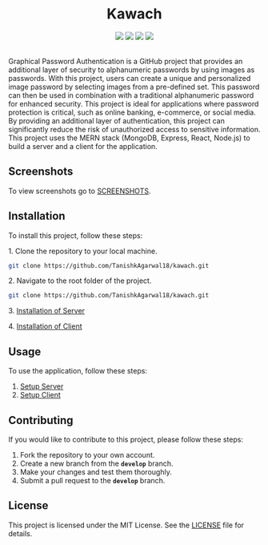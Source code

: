 <h1 align="center">Kawach</h1>

<div align="center">
  <img src="https://img.shields.io/github/license/prathamesh-a/graphical-password-authentication" />
  <img src="https://img.shields.io/badge/Stack-MERN-blue"/>
  <img src="https://img.shields.io/badge/PRs-welcome-brightgreen"/>
  <img src="https://img.shields.io/github/stars/prathamesh-a/graphical-password-authentication?style=social"/>
</div> <br>


Graphical Password Authentication is a GitHub project that provides an additional layer of security to alphanumeric passwords by using images as passwords. With this project, users can create a unique and personalized image password by selecting images from a pre-defined set. This password can then be used in combination with a traditional alphanumeric password for enhanced security. This project is ideal for applications where password protection is critical, such as online banking, e-commerce, or social media. By providing an additional layer of authentication, this project can significantly reduce the risk of unauthorized access to sensitive information. This project uses the MERN stack (MongoDB, Express, React, Node.js) to build a server and a client for the application.

## Screenshots
To view screenshots go to <a href="https://github.com/prathamesh-a/graphical-password-authentication/blob/main/SCREENSHOTS.md">SCREENSHOTS</a>.

## Installation
To install this project, follow these steps:<br>

<p>1. Clone the repository to your local machine.</p>

```bash
git clone https://github.com/TanishkAgarwal18/kawach.git
```

<p>2. Navigate to the root folder of the project.</p>

```bash
git clone https://github.com/TanishkAgarwal18/kawach.git
```

<p>3. <a href="https://github.com/TanishkAgarwal18/kawach/blob/main/server/README.md#installation">Installation of Server</a></p>
<p>4. <a href="https://github.com/TanishkAgarwal18/kawach/blob/main/client/README.md#installation">Installation of Client</a></p>

## Usage
To use the application, follow these steps:

1. <a href="https://github.com/TanishkAgarwal18/kawach/tree/main/server#usage">Setup Server</a>
2. <a href="https://github.com/TanishkAgarwal18/kawach/tree/main/client#usage">Setup Client</a>

## Contributing
If you would like to contribute to this project, please follow these steps:

1. Fork the repository to your own account.
2. Create a new branch from the **`develop`** branch.
3. Make your changes and test them thoroughly.
4. Submit a pull request to the **`develop`** branch.

## License
This project is licensed under the MIT License. See the <a href="https://github.com/TanishkAgarwal18/kawach/blob/main/LICENSE">LICENSE</a> file for details.
